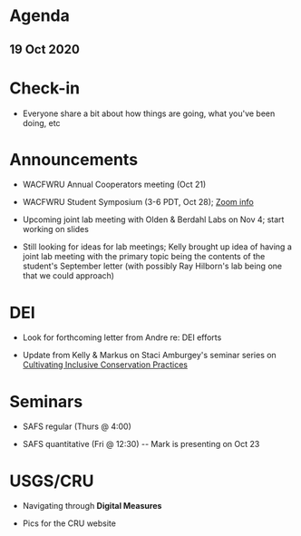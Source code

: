 # Agenda

## 19 Oct 2020


# Check-in

* Everyone share a bit about how things are going, what you've been doing, etc


# Announcements

* WACFWRU Annual Cooperators meeting (Oct 21)

* WACFWRU Student Symposium (3-6 PDT, Oct 28); [Zoom info](https://washington.zoom.us/j/95571608368)

* Upcoming joint lab meeting with Olden & Berdahl Labs on Nov 4; start working on slides

* Still looking for ideas for lab meetings; Kelly brought up idea of having a joint lab meeting with the primary topic being the contents of the student's September letter (with possibly Ray Hilborn's lab being one that we could approach)


# DEI

* Look for forthcoming letter from Andre re: DEI efforts

* Update from Kelly & Markus on Staci Amburgey's seminar series on [Cultivating Inclusive Conservation Practices](https://amburgey.github.io/FISH513InclusiveConservation/)


# Seminars

* SAFS regular (Thurs @ 4:00)

* SAFS quantitative (Fri @ 12:30) -- Mark is presenting on Oct 23


# USGS/CRU

* Navigating through **Digital Measures**

* Pics for the CRU website
